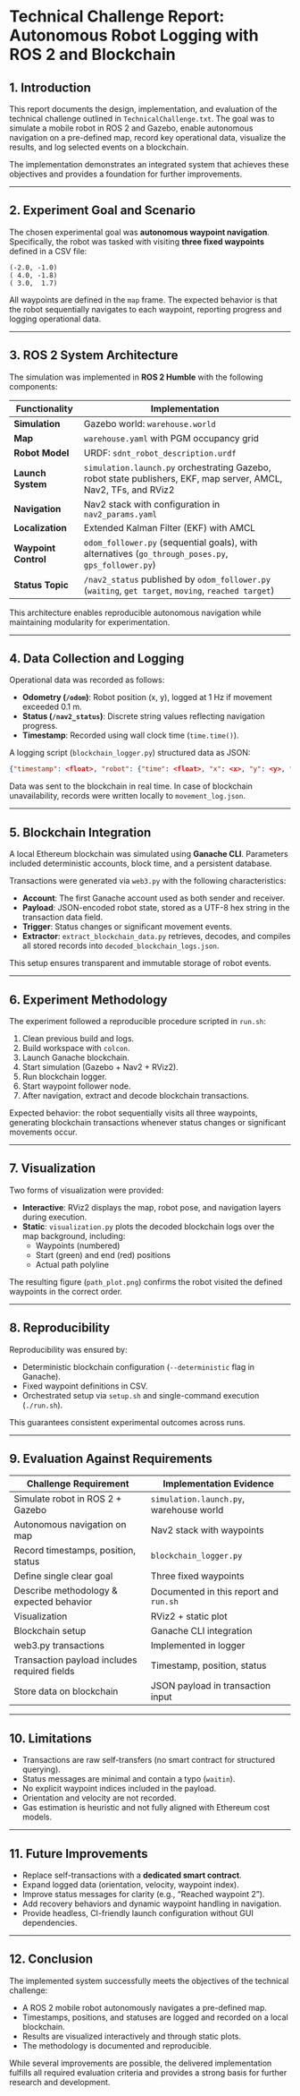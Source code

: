# Technical Challenge Report: Autonomous Robot Logging with ROS 2 and Blockchain

## 1. Introduction
This report documents the design, implementation, and evaluation of the technical challenge outlined in `TechnicalChallenge.txt`. The goal was to simulate a mobile robot in ROS 2 and Gazebo, enable autonomous navigation on a pre-defined map, record key operational data, visualize the results, and log selected events on a blockchain.  

The implementation demonstrates an integrated system that achieves these objectives and provides a foundation for further improvements.

---

## 2. Experiment Goal and Scenario
The chosen experimental goal was **autonomous waypoint navigation**. Specifically, the robot was tasked with visiting **three fixed waypoints** defined in a CSV file:

```
(-2.0, -1.0)
( 4.0, -1.8)
( 3.0,  1.7)
```

All waypoints are defined in the `map` frame. The expected behavior is that the robot sequentially navigates to each waypoint, reporting progress and logging operational data.

---

## 3. ROS 2 System Architecture
The simulation was implemented in **ROS 2 Humble** with the following components:

| Functionality        | Implementation                                                                 |
|----------------------|---------------------------------------------------------------------------------|
| **Simulation**       | Gazebo world: `warehouse.world`                                                 |
| **Map**              | `warehouse.yaml` with PGM occupancy grid                                        |
| **Robot Model**      | URDF: `sdnt_robot_description.urdf`                                             |
| **Launch System**    | `simulation.launch.py` orchestrating Gazebo, robot state publishers, EKF, map server, AMCL, Nav2, TFs, and RViz2 |
| **Navigation**       | Nav2 stack with configuration in `nav2_params.yaml`                             |
| **Localization**     | Extended Kalman Filter (EKF) with AMCL                                          |
| **Waypoint Control** | `odom_follower.py` (sequential goals), with alternatives (`go_through_poses.py`, `gps_follower.py`) |
| **Status Topic**     | `/nav2_status` published by `odom_follower.py` (`waiting`, `get target`, `moving`, `reached target`) |

This architecture enables reproducible autonomous navigation while maintaining modularity for experimentation.

---

## 4. Data Collection and Logging
Operational data was recorded as follows:

- **Odometry (`/odom`)**: Robot position (x, y), logged at 1 Hz if movement exceeded 0.1 m.
- **Status (`/nav2_status`)**: Discrete string values reflecting navigation progress.
- **Timestamp**: Recorded using wall clock time (`time.time()`).

A logging script (`blockchain_logger.py`) structured data as JSON:
```json
{"timestamp": <float>, "robot": {"time": <float>, "x": <x>, "y": <y>, "status": "<string>"}}
```

Data was sent to the blockchain in real time. In case of blockchain unavailability, records were written locally to `movement_log.json`.

---

## 5. Blockchain Integration
A local Ethereum blockchain was simulated using **Ganache CLI**. Parameters included deterministic accounts, block time, and a persistent database.  

Transactions were generated via `web3.py` with the following characteristics:

- **Account**: The first Ganache account used as both sender and receiver.
- **Payload**: JSON-encoded robot state, stored as a UTF-8 hex string in the transaction data field.
- **Trigger**: Status changes or significant movement events.
- **Extractor**: `extract_blockchain_data.py` retrieves, decodes, and compiles all stored records into `decoded_blockchain_logs.json`.

This setup ensures transparent and immutable storage of robot events.

---

## 6. Experiment Methodology
The experiment followed a reproducible procedure scripted in `run.sh`:

1. Clean previous build and logs.
2. Build workspace with `colcon`.
3. Launch Ganache blockchain.
4. Start simulation (Gazebo + Nav2 + RViz2).
5. Run blockchain logger.
6. Start waypoint follower node.
7. After navigation, extract and decode blockchain transactions.

Expected behavior: the robot sequentially visits all three waypoints, generating blockchain transactions whenever status changes or significant movements occur.

---

## 7. Visualization
Two forms of visualization were provided:

- **Interactive**: RViz2 displays the map, robot pose, and navigation layers during execution.  
- **Static**: `visualization.py` plots the decoded blockchain logs over the map background, including:
  - Waypoints (numbered)
  - Start (green) and end (red) positions
  - Actual path polyline

The resulting figure (`path_plot.png`) confirms the robot visited the defined waypoints in the correct order.

---

## 8. Reproducibility
Reproducibility was ensured by:

- Deterministic blockchain configuration (`--deterministic` flag in Ganache).
- Fixed waypoint definitions in CSV.
- Orchestrated setup via `setup.sh` and single-command execution (`./run.sh`).

This guarantees consistent experimental outcomes across runs.

---

## 9. Evaluation Against Requirements
| Challenge Requirement | Implementation Evidence |
|------------------------|--------------------------|
| Simulate robot in ROS 2 + Gazebo | `simulation.launch.py`, warehouse world |
| Autonomous navigation on map | Nav2 stack with waypoints |
| Record timestamps, position, status | `blockchain_logger.py` |
| Define single clear goal | Three fixed waypoints |
| Describe methodology & expected behavior | Documented in this report and `run.sh` |
| Visualization | RViz2 + static plot |
| Blockchain setup | Ganache CLI integration |
| web3.py transactions | Implemented in logger |
| Transaction payload includes required fields | Timestamp, position, status |
| Store data on blockchain | JSON payload in transaction input |

---

## 10. Limitations
- Transactions are raw self-transfers (no smart contract for structured querying).  
- Status messages are minimal and contain a typo (`waitin`).  
- No explicit waypoint indices included in the payload.  
- Orientation and velocity are not recorded.  
- Gas estimation is heuristic and not fully aligned with Ethereum cost models.  

---

## 11. Future Improvements
- Replace self-transactions with a **dedicated smart contract**.  
- Expand logged data (orientation, velocity, waypoint index).  
- Improve status messages for clarity (e.g., “Reached waypoint 2”).  
- Add recovery behaviors and dynamic waypoint handling in navigation.  
- Provide headless, CI-friendly launch configuration without GUI dependencies.  

---

## 12. Conclusion
The implemented system successfully meets the objectives of the technical challenge:  

- A ROS 2 mobile robot autonomously navigates a pre-defined map.  
- Timestamps, positions, and statuses are logged and recorded on a local blockchain.  
- Results are visualized interactively and through static plots.  
- The methodology is documented and reproducible.  

While several improvements are possible, the delivered implementation fulfills all required evaluation criteria and provides a strong basis for further research and development.  